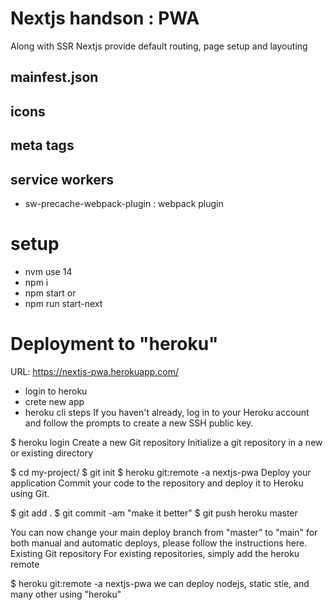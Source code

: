 # Nextjs handson : PWA
Along with SSR 
Nextjs provide default routing, page setup and layouting

## mainfest.json
## icons
## meta tags
## service workers
- sw-precache-webpack-plugin : webpack plugin

# setup
- nvm use 14
- npm i
- npm start or
- npm run start-next

# Deployment to "heroku"

URL: https://nextjs-pwa.herokuapp.com/ 


- login to heroku
- crete new app
- heroku cli steps
If you haven't already, log in to your Heroku account and follow the prompts to create a new SSH public key.

$ heroku login
Create a new Git repository
Initialize a git repository in a new or existing directory

$ cd my-project/
$ git init
$ heroku git:remote -a nextjs-pwa
Deploy your application
Commit your code to the repository and deploy it to Heroku using Git.

$ git add .
$ git commit -am "make it better"
$ git push heroku master

You can now change your main deploy branch from "master" to "main" for both manual and automatic deploys, please follow the instructions here.
Existing Git repository
For existing repositories, simply add the heroku remote

$ heroku git:remote -a nextjs-pwa
we can deploy nodejs, static stie, and many other using "heroku"
